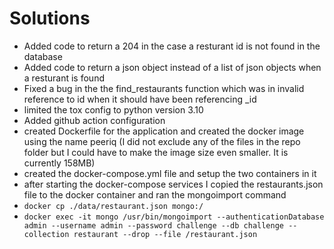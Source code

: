 # Solutions

 - Added code to return a 204 in the case a resturant id is not found in the database
 - Added code to return a json object instead of a list of json objects when a resturant is found
 - Fixed a bug in the the find_restaurants function which was in invalid reference to id when it should have been referencing _id
 - limited the tox config to python version 3.10
 - Added github action configuration
 - created Dockerfile for the application and created the docker image using the name peeriq (I did not exclude any of the files in the repo folder but I could have to make the image size even smaller. It is currently 158MB)
 - created the docker-compose.yml file and setup the two containers in it
 - after starting the docker-compose services I copied the restaurants.json file to the docker container and ran the mongoimport command
 - `docker cp ./data/restaurant.json mongo:/`
 - `docker exec -it mongo /usr/bin/mongoimport --authenticationDatabase admin --username admin --password challenge --db challenge --collection restaurant --drop --file /restaurant.json`
